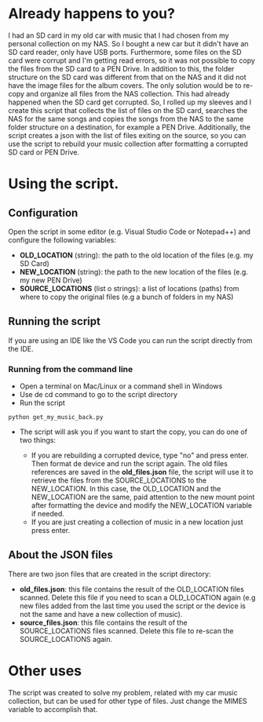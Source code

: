 # Already happens to you?
I had an SD card in my old car with music that I had chosen from my personal collection on my NAS. So I bought a new car but it didn't have an SD card reader, only have USB ports. Furthermore, some files on the SD card were corrupt and I'm getting read errors, so it was not possible to copy the files from the SD card to a PEN Drive. In addition to this, the folder structure on the SD card was different from that on the NAS and it did not have the image files for the album covers. The only solution would be to re-copy and organize all files from the NAS collection. This had already happened when the SD card get corrupted. So, I rolled up my sleeves and I create this script that collects the list of files on the SD card, searches the NAS for the same songs and copies the songs from the NAS to the same folder structure on a destination, for example a PEN Drive. Additionally, the script creates a json with the list of files exiting on the source, so you can use the script to rebuild your music collection after formatting a corrupted SD card or PEN Drive.

# Using the script.
## Configuration

Open the script in some editor (e.g. Visual Studio Code or Notepad++) and configure the following variables:

* <strong>OLD_LOCATION</strong> (string): the path to the old location of the files (e.g. my SD Card)
* <strong>NEW_LOCATION</strong> (string): the path to the new location of the files (e.g. my new PEN Drive)
* <strong>SOURCE_LOCATIONS</strong> (list o strings): a list of locations (paths) from where to copy the original files (e.g a bunch of folders in my NAS)

## Running the script
If you are using an IDE like the VS Code you can run the script directly from the IDE.

### Running from the command line
* Open a terminal on Mac/Linux or a command shell in Windows
* Use de cd command to go to the script directory
* Run the script

```
python get_my_music_back.py
```
* The script will ask you if you want to start the copy, you can do one of two things:
    
    - If you are rebuilding a corrupted device, type "no" and press enter. Then format de device and run the script again. The old files references are saved in the <strong>old_files.json</strong> file, the script will use it to retrieve the files from the SOURCE_LOCATIONS to the NEW_LOCATION. In this case, the OLD_LOCATION and the NEW_LOCATION are the same, paid attention to the new mount point after formatting the device and modify the NEW_LOCATION variable if needed.
    - If you are just creating a collection of music in a new location just press enter.

## About the JSON files
There are two json files that are created in the script directory:
* <strong>old_files.json</strong>: this file contains the result of the OLD_LOCATION files scanned. Delete this file if you need to scan a OLD_LOCATION again (e.g new files added from the last time you used the script or the device is not the same and have a new collection of music).
* <strong>source_files.json</strong>: this file contains the result of the SOURCE_LOCATIONS files scanned. Delete this file to re-scan the SOURCE_LOCATIONS again.

# Other uses
The script was created to solve my problem, related with my car music collection, but can be used for other type of files. Just change the MIMES variable to accomplish that.